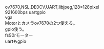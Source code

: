 ov7670,NSL,DE0CV,UART,libjpeg,128*128pixel
<br>921600bps uartgpio
<br>vga
<br>Motorとカメラov7670の2つ使える。
<br>gpio使う。
<br>fs90rモーター
<br>uartもgpio
<br>


